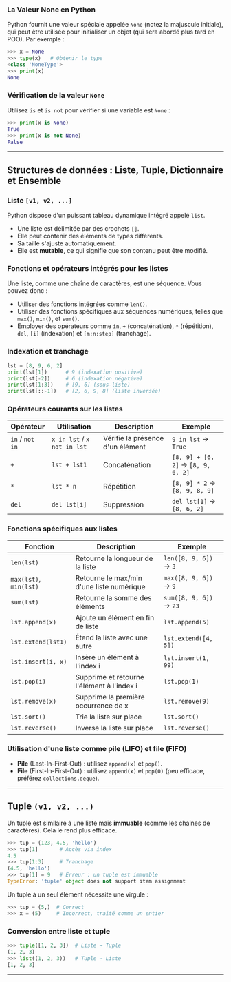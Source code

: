 ### La Valeur None en Python

Python fournit une valeur spéciale appelée `None` (notez la majuscule initiale), qui peut être utilisée pour initialiser un objet (qui sera abordé plus tard en POO). Par exemple :

```python
>>> x = None
>>> type(x)   # Obtenir le type
<class 'NoneType'>
>>> print(x)
None
```

### Vérification de la valeur `None`

Utilisez `is` et `is not` pour vérifier si une variable est `None` :

```python
>>> print(x is None)
True
>>> print(x is not None)
False
```

---

## Structures de données : Liste, Tuple, Dictionnaire et Ensemble

### Liste `[v1, v2, ...]`

Python dispose d'un puissant tableau dynamique intégré appelé `list`.

- Une liste est délimitée par des crochets `[]`.
- Elle peut contenir des éléments de types différents.
- Sa taille s'ajuste automatiquement.
- Elle est **mutable**, ce qui signifie que son contenu peut être modifié.

### Fonctions et opérateurs intégrés pour les listes

Une liste, comme une chaîne de caractères, est une séquence. Vous pouvez donc :

- Utiliser des fonctions intégrées comme `len()`.
- Utiliser des fonctions spécifiques aux séquences numériques, telles que `max()`, `min()`, et `sum()`.
- Employer des opérateurs comme `in`, `+` (concaténation), `*` (répétition), `del`, `[i]` (indexation) et `[m:n:step]` (tranchage).

### Indexation et tranchage

```python
lst = [8, 9, 6, 2]
print(lst[1])      # 9 (indexation positive)
print(lst[-2])     # 6 (indexation négative)
print(lst[1:3])    # [9, 6] (sous-liste)
print(lst[::-1])   # [2, 6, 9, 8] (liste inversée)
```

### Opérateurs courants sur les listes

| Opérateur | Utilisation | Description | Exemple |
|-----------|------------|-------------|---------|
| `in` / `not in` | `x in lst` / `x not in lst` | Vérifie la présence d'un élément | `9 in lst` → `True` |
| `+` | `lst + lst1` | Concaténation | `[8, 9] + [6, 2]` → `[8, 9, 6, 2]` |
| `*` | `lst * n` | Répétition | `[8, 9] * 2` → `[8, 9, 8, 9]` |
| `del` | `del lst[i]` | Suppression | `del lst[1]` → `[8, 6, 2]` |

### Fonctions spécifiques aux listes

| Fonction | Description | Exemple |
|----------|-------------|---------|
| `len(lst)` | Retourne la longueur de la liste | `len([8, 9, 6])` → `3` |
| `max(lst)`, `min(lst)` | Retourne le max/min d'une liste numérique | `max([8, 9, 6])` → `9` |
| `sum(lst)` | Retourne la somme des éléments | `sum([8, 9, 6])` → `23` |
| `lst.append(x)` | Ajoute un élément en fin de liste | `lst.append(5)` |
| `lst.extend(lst1)` | Étend la liste avec une autre | `lst.extend([4, 5])` |
| `lst.insert(i, x)` | Insère un élément à l'index i | `lst.insert(1, 99)` |
| `lst.pop(i)` | Supprime et retourne l'élément à l'index i | `lst.pop(1)` |
| `lst.remove(x)` | Supprime la première occurrence de x | `lst.remove(9)` |
| `lst.sort()` | Trie la liste sur place | `lst.sort()` |
| `lst.reverse()` | Inverse la liste sur place | `lst.reverse()` |

### Utilisation d'une liste comme pile (LIFO) et file (FIFO)

- **Pile** (Last-In-First-Out) : utilisez `append(x)` et `pop()`.
- **File** (First-In-First-Out) : utilisez `append(x)` et `pop(0)` (peu efficace, préférez `collections.deque`).

---

## Tuple `(v1, v2, ...)`

Un tuple est similaire à une liste mais **immuable** (comme les chaînes de caractères). Cela le rend plus efficace.

```python
>>> tup = (123, 4.5, 'hello')
>>> tup[1]       # Accès via index
4.5
>>> tup[1:3]     # Tranchage
(4.5, 'hello')
>>> tup[1] = 9   # Erreur : un tuple est immuable
TypeError: 'tuple' object does not support item assignment
```

Un tuple à un seul élément nécessite une virgule :

```python
>>> tup = (5,)  # Correct
>>> x = (5)     # Incorrect, traité comme un entier
```

### Conversion entre liste et tuple

```python
>>> tuple([1, 2, 3])  # Liste → Tuple
(1, 2, 3)
>>> list((1, 2, 3))   # Tuple → Liste
[1, 2, 3]
```

---

